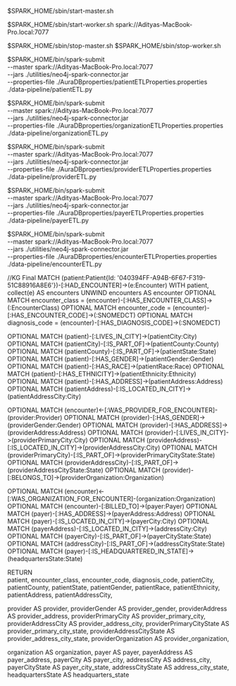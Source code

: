 $SPARK_HOME/sbin/start-master.sh 

$SPARK_HOME/sbin/start-worker.sh spark://Adityas-MacBook-Pro.local:7077





$SPARK_HOME/sbin/stop-master.sh 
$SPARK_HOME/sbin/stop-worker.sh


$SPARK_HOME/bin/spark-submit \
--master spark://Adityas-MacBook-Pro.local:7077 \
--jars ./utilities/neo4j-spark-connector.jar \
--properties-file ./AuraDBproperties/patientETLProperties.properties \
./data-pipeline/patientETL.py


$SPARK_HOME/bin/spark-submit \
--master spark://Adityas-MacBook-Pro.local:7077 \
--jars ./utilities/neo4j-spark-connector.jar \
--properties-file ./AuraDBproperties/organizationETLProperties.properties \
./data-pipeline/organizationETL.py


$SPARK_HOME/bin/spark-submit \
--master spark://Adityas-MacBook-Pro.local:7077 \
--jars ./utilities/neo4j-spark-connector.jar \
--properties-file ./AuraDBproperties/providerETLProperties.properties \
./data-pipeline/providerETL.py


$SPARK_HOME/bin/spark-submit \
--master spark://Adityas-MacBook-Pro.local:7077 \
--jars ./utilities/neo4j-spark-connector.jar \
--properties-file ./AuraDBproperties/payerETLProperties.properties \
./data-pipeline/payerETL.py


$SPARK_HOME/bin/spark-submit \
--master spark://Adityas-MacBook-Pro.local:7077 \
--jars ./utilities/neo4j-spark-connector.jar \
--properties-file ./AuraDBproperties/encounterETLProperties.properties \
./data-pipeline/encounterETL.py


//KG Final 
MATCH (patient:Patient{Id: '040394FF-A94B-6F67-F319-51C88916A8E6'})-[:HAD_ENCOUNTER]->(e:Encounter)
WITH patient, collect(e) AS encounters
UNWIND encounters AS encounter
OPTIONAL MATCH encounter_class = (encounter)-[:HAS_ENCOUNTER_CLASS]->(:EncounterClass)
OPTIONAL MATCH encounter_code = (encounter)-[:HAS_ENCOUNTER_CODE]->(:SNOMEDCT)
OPTIONAL MATCH diagnosis_code = (encounter)-[:HAS_DIAGNOSIS_CODE]->(:SNOMEDCT)

OPTIONAL MATCH (patient)-[:LIVES_IN_CITY]->(patientCity:City)
OPTIONAL MATCH (patientCity)-[:IS_PART_OF]->(patientCounty:County)
OPTIONAL MATCH (patientCounty)-[:IS_PART_OF]->(patientState:State)
OPTIONAL MATCH (patient)-[:HAS_GENDER]->(patientGender:Gender)
OPTIONAL MATCH (patient)-[:HAS_RACE]->(patientRace:Race)
OPTIONAL MATCH (patient)-[:HAS_ETHNICITY]->(patientEthnicity:Ethnicity)
OPTIONAL MATCH (patient)-[:HAS_ADDRESS]->(patientAddress:Address)
OPTIONAL MATCH (patientAddress)-[:IS_LOCATED_IN_CITY]->(patientAddressCity:City)

OPTIONAL MATCH (encounter)<-[:WAS_PROVIDER_FOR_ENCOUNTER]-(provider:Provider)
OPTIONAL MATCH (provider)-[:HAS_GENDER]->(providerGender:Gender)
OPTIONAL MATCH (provider)-[:HAS_ADDRESS]->(providerAddress:Address)
OPTIONAL MATCH (provider)-[:LIVES_IN_CITY]->(providerPrimaryCity:City)
OPTIONAL MATCH (providerAddress)-[:IS_LOCATED_IN_CITY]->(providerAddressCity:City)
OPTIONAL MATCH (providerPrimaryCity)-[:IS_PART_OF]->(providerPrimaryCityState:State)
OPTIONAL MATCH (providerAddressCity)-[:IS_PART_OF]->(providerAddressCityState:State)
OPTIONAL MATCH (provider)-[:BELONGS_TO]->(providerOrganization:Organization)

OPTIONAL MATCH (encounter)<-[:WAS_ORGANIZATION_FOR_ENCOUNTER]-(organization:Organization)
OPTIONAL MATCH (encounter)-[:BILLED_TO]->(payer:Payer)
OPTIONAL MATCH (payer)-[:HAS_ADDRESS]->(payerAddress:Address)
OPTIONAL MATCH (payer)-[:IS_LOCATED_IN_CITY]->(payerCity:City)
OPTIONAL MATCH (payerAddress)-[:IS_LOCATED_IN_CITY]->(addressCity:City)
OPTIONAL MATCH (payerCity)-[:IS_PART_OF]->(payerCityState:State)
OPTIONAL MATCH (addressCity)-[:IS_PART_OF]->(addressCityState:State)
OPTIONAL MATCH (payer)-[:IS_HEADQUARTERED_IN_STATE]->(headquartersState:State)

RETURN  
  patient, 
  encounter_class, 
  encounter_code, 
  diagnosis_code,
  patientCity, 
  patientCounty,
  patientState,
  patientGender,
  patientRace,
  patientEthnicity,
  patientAddress,
  patientAddressCity,
  
  provider AS provider,
  providerGender AS provider_gender,
  providerAddress AS provider_address,
  providerPrimaryCity AS provider_primary_city,
  providerAddressCity AS provider_address_city,
  providerPrimaryCityState AS provider_primary_city_state,
  providerAddressCityState AS provider_address_city_state,
  providerOrganization AS provider_organization,
  
  organization AS organization,
  payer AS payer,
  payerAddress AS payer_address,
  payerCity AS payer_city,
  addressCity AS address_city,
  payerCityState AS payer_city_state,
  addressCityState AS address_city_state,
  headquartersState AS headquarters_state
